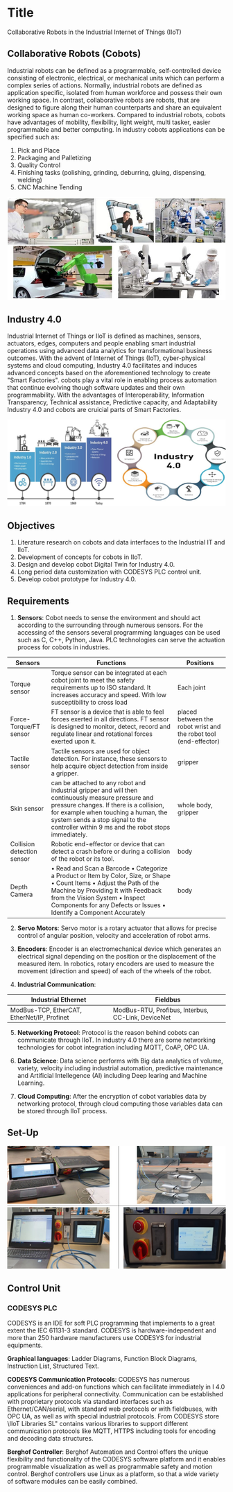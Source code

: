 # Title
Collaborative Robots in the Industrial Internet of Things (IIoT)

## Collaborative Robots (Cobots)
Industrial robots can be defined as a programmable, self-controlled device consisting of electronic, electrical, or mechanical units which can perform a complex series of actions. 
Normally, industrial robots are defined as application specific, isolated from human workforce and possess their own working space. In contrast, collaborative robots are robots, that are designed to figure along their human counterparts and share an equivalent working space as human co-workers. Compared to industrial robots, cobots have advantages of mobility, flexibility, light weight, multi tasker, easier programmable and better computing. In industry cobots applications can be specified such as:
1. Pick and Place
2. Packaging and Palletizing
3. Quality Control
4. Finishing tasks (polishing, grinding, deburring, gluing, dispensing, welding)
5. CNC Machine Tending

![alt text](https://github.com/Shakir74/Inudustry-4.0-Robot/blob/main/cobots.jpg)

## Industry 4.0
Industrial Internet of Things or IIoT is defined as machines, sensors, actuators, edges, computers and people enabling smart industrial operations using advanced data analytics for transformational business outcomes. With the advent of Internet of Things (IoT), cyber-physical systems and cloud computing, Industry 4.0 facilitates and induces advanced concepts based on the aforementioned technology to create "Smart Factories". cobots play a vital role in enabling process automation that continue evolving though software updates and their own programmability. With the advantages of Interoperability, Information Transparency, Technical assistance, Predictive capacity, and Adaptability Industry 4.0 and cobots are cruicial parts of Smart Factories.

![alt text](https://github.com/Shakir74/Inudustry-4.0-Robot/blob/main/industry%204.0.jpg)

## Objectives
1. Literature research on cobots and data interfaces to the Industrial IT and IIoT.
2. Development of concepts for cobots in IIoT.
3. Design and develop cobot Digital Twin for Industry 4.0.
4. Long period data customization with CODESYS PLC control unit. 
5. Develop cobot prototype for Industry 4.0.

## Requirements

1. **Sensors**: Cobot needs to sense the environment and should act according to the surrounding through numerous sensors. For the accessing of the sensors
several programming languages can be used such as C, C++, Python, Java. PLC technologies can serve the actuation process for cobots in industries.

| Sensors         | Functions | Positions |
| ------------- | ------------- | ------------ |
| Torque sensor  | Torque sensor can be integrated at each cobot joint to meet the safety requirements up to ISO standard. It increases accuracy and speed. With low susceptibility to cross load  | Each joint |
| Force-Torque/FT sensor  | FT sensor is a device that is able to feel forces exerted in all directions. FT sensor is designed to monitor, detect, record and regulate linear and rotational forces exerted upon it.  | placed between the robot wrist and the robot tool (end-effector) |
| Tactile sensor  | Tactile sensors are used for object detection. For instance, these sensors to help acquire object detection from inside a gripper.  | gripper |
| Skin sensor  | can be attached to any robot and industrial gripper and will then continuously measure pressure and pressure changes. If there is a collision, for example when touching a human, the system sends a stop signal to the controller within 9 ms and the robot stops immediately.  | whole body, gripper |
| Collision detection sensor  | Robotic end-effector or device that can detect a crash before or during a collision of the robot or its tool.  | body |
| Depth Camera  | • Read and Scan a Barcode • Categorize a Product or Item by Color, Size, or Shape • Count Items • Adjust the Path of the Machine by Providing It with Feedback from the Vision System • Inspect Components for any Defects or Issues • Identify a Component Accurately  | body |

2. **Servo Motors**: Servo motor is a rotary actuator that allows for precise control of angular position, velocity and acceleration of robot arms.

3. **Encoders**:  Encoder is an electromechanical device which generates an electrical signal depending on the position or the displacement of the measured item. In robotics, rotary encoders are used to measure the movement (direction and speed) of each of the wheels of the robot.

4. **Industrial Communication**:

| Industrial Ethernet         | Fieldbus |
| ------------- | ------------- |
| ModBus-TCP, EtherCAT, EtherNet/IP, Profinet  | ModBus-RTU, Profibus, Interbus, CC-Link, DeviceNet  |

5. **Networking Protocol**: Protocol is the reason behind cobots can communicate through IIoT. In industry 4.0 there are some networking technologies for cobot integration including MQTT, CoAP, OPC UA.

6. **Data Science**: Data science performs with Big data analytics of volume, variety, velocity including industrial automation, predictive maintenance and Artificial Intellegence (AI) including Deep learing and Machine Learning.

7. **Cloud Computing**: After the encryption of cobot variables data by networking protocol, through cloud computing those variables data can be stored through IIoT process.

## Set-Up

![alt text](https://github.com/Shakir74/Inudustry-4.0-Robot/blob/main/physical%20setup.jpg)

## Control Unit

### CODESYS PLC
CODESYS is an IDE for soft PLC programming that implements to a great extent the IEC 61131-3 standard. CODESYS is hardware-independent and more than 250 hardware manufacturers use CODESYS for industrial equipments. 

**Graphical languages**: Ladder Diagrams, Function Block Diagrams, Instruction List, Structured Text.

**CODESYS Communication Protocols**: CODESYS has numerous conveniences and add-on functions which can facilitate immediately in I 4.0 applications for peripheral connectivity. Communication can be established with proprietary protocols via standard interfaces such as Ethernet/CAN/serial, with standard web protocols or with fieldbuses, with OPC UA, as well as with special industrial protocols. From CODESYS store \IIoT Libraries SL" contains various libraries to support different communication protocols like MQTT, HTTPS
including tools for encoding and decoding data structures.

**Berghof Controller**: Berghof Automation and Control offers the unique flexibility and functionality of the CODESYS software platform and it enables programmable visualization as well as programmable safety and motion control. Berghof controllers use Linux as a platform, so that a wide variety of software modules can be easily combined.



